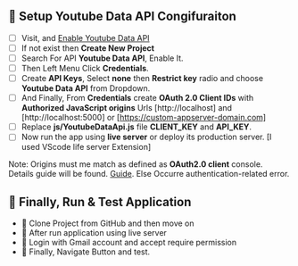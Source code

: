 ## 🔰 Setup Youtube Data API Congifuraiton 


- [ ] Visit, and [Enable Youtube Data API](https://console.developers.google.com/apis/dashboard)
- [ ] If not exist then **Create New Project**
- [ ] Search For API **Youtube Data API**, Enable It.
- [ ] Then Left Menu Click **Credentials**.
- [ ] Create **API Keys**, Select **none** then **Restrict key** radio and choose **Youtube Data API** from Dropdown.
- [ ] And Finally, From **Credentials** create **OAuth 2.0 Client IDs** with **Authorized JavaScript origins** Urls [http://localhost] and [http://localhost:5000] or [https://custom-appserver-domain.com]
- [ ] Replace **js/YoutubeDataApi.js** file **CLIENT_KEY** and **API_KEY**. 
- [ ] Now run the app using **live server** or deploy its production server. [I used VScode life server Extension]

Note: Origins must me match as defined as **OAuth2.0 client** console.
Details guide will be found. [Guide](https://developers.google.com/youtube/v3/getting-started). Else Occurre authentication-related error. 


## 🔰 Finally, Run & Test Application

- 📗 Clone Project from GitHub and then move on
- 📗 After run application using live server
- 📗 Login with Gmail account and accept require permission
- 📗 Finally, Navigate Button and test.
